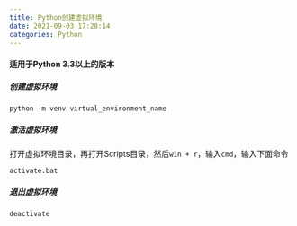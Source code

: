 ```yaml
---
title: Python创建虚拟环境
date: 2021-09-03 17:28:14
categories: Python
---
```


#### 适用于Python 3.3以上的版本

##### 创建虚拟环境
```shell
python -m venv virtual_environment_name
```
##### 激活虚拟环境
打开虚拟环境目录，再打开Scripts目录，然后`win + r`，输入`cmd`，输入下面命令
```shell
activate.bat
```
##### 退出虚拟环境
```shell
deactivate
```

